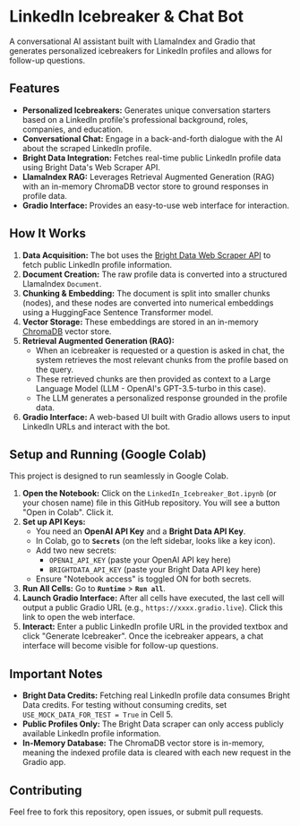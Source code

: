 # LinkedIn Icebreaker & Chat Bot

A conversational AI assistant built with LlamaIndex and Gradio that generates personalized icebreakers for LinkedIn profiles and allows for follow-up questions.

## Features

* **Personalized Icebreakers:** Generates unique conversation starters based on a LinkedIn profile's professional background, roles, companies, and education.
* **Conversational Chat:** Engage in a back-and-forth dialogue with the AI about the scraped LinkedIn profile.
* **Bright Data Integration:** Fetches real-time public LinkedIn profile data using Bright Data's Web Scraper API.
* **LlamaIndex RAG:** Leverages Retrieval Augmented Generation (RAG) with an in-memory ChromaDB vector store to ground responses in profile data.
* **Gradio Interface:** Provides an easy-to-use web interface for interaction.

## How It Works

1.  **Data Acquisition:** The bot uses the [Bright Data Web Scraper API](https://brightdata.com/) to fetch public LinkedIn profile information.
2.  **Document Creation:** The raw profile data is converted into a structured LlamaIndex `Document`.
3.  **Chunking & Embedding:** The document is split into smaller chunks (nodes), and these nodes are converted into numerical embeddings using a HuggingFace Sentence Transformer model.
4.  **Vector Storage:** These embeddings are stored in an in-memory [ChromaDB](https://www.trychroma.com/) vector store.
5.  **Retrieval Augmented Generation (RAG):**
    * When an icebreaker is requested or a question is asked in chat, the system retrieves the most relevant chunks from the profile based on the query.
    * These retrieved chunks are then provided as context to a Large Language Model (LLM - OpenAI's GPT-3.5-turbo in this case).
    * The LLM generates a personalized response grounded in the profile data.
6.  **Gradio Interface:** A web-based UI built with Gradio allows users to input LinkedIn URLs and interact with the bot.

## Setup and Running (Google Colab)

This project is designed to run seamlessly in Google Colab.

1.  **Open the Notebook:** Click on the `LinkedIn_Icebreaker_Bot.ipynb` (or your chosen name) file in this GitHub repository. You will see a button "Open in Colab". Click it.
2.  **Set up API Keys:**
    * You need an **OpenAI API Key** and a **Bright Data API Key**.
    * In Colab, go to **`Secrets`** (on the left sidebar, looks like a key icon).
    * Add two new secrets:
        * `OPENAI_API_KEY` (paste your OpenAI API key here)
        * `BRIGHTDATA_API_KEY` (paste your Bright Data API key here)
    * Ensure "Notebook access" is toggled ON for both secrets.
3.  **Run All Cells:** Go to **`Runtime`** > **`Run all`**.
4.  **Launch Gradio Interface:** After all cells have executed, the last cell will output a public Gradio URL (e.g., `https://xxxx.gradio.live`). Click this link to open the web interface.
5.  **Interact:** Enter a public LinkedIn profile URL in the provided textbox and click "Generate Icebreaker". Once the icebreaker appears, a chat interface will become visible for follow-up questions.

## Important Notes

* **Bright Data Credits:** Fetching real LinkedIn profile data consumes Bright Data credits. For testing without consuming credits, set `USE_MOCK_DATA_FOR_TEST = True` in Cell 5.
* **Public Profiles Only:** The Bright Data scraper can only access publicly available LinkedIn profile information.
* **In-Memory Database:** The ChromaDB vector store is in-memory, meaning the indexed profile data is cleared with each new request in the Gradio app.

## Contributing

Feel free to fork this repository, open issues, or submit pull requests.


